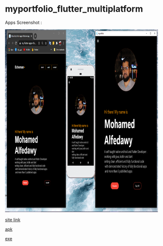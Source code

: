 # myportfolio_flutter_multiplatform

Apps Screenshot :
<p align="center">
  <img src="https://github.com/mfedawy/myportfolio_flutter_multiplatform/blob/master/flutter.png" width="1600" height="600"/>
</p>

[site link](https://my-flutter-apps-45cdb.web.app/#/)

[apk](https://my-flutter-apps-45cdb.web.app/#/)

[exe](https://github.com/mfedawy/myportfolio_flutter_multiplatform/raw/master/Release.rar)

